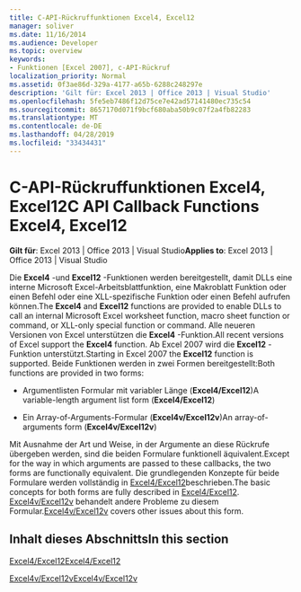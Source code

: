 ```yaml
---
title: C-API-Rückruffunktionen Excel4, Excel12
manager: soliver
ms.date: 11/16/2014
ms.audience: Developer
ms.topic: overview
keywords:
- Funktionen [Excel 2007], c-API-Rückruf
localization_priority: Normal
ms.assetid: 0f3ae86d-329a-4177-a65b-6288c248297e
description: 'Gilt für: Excel 2013 | Office 2013 | Visual Studio'
ms.openlocfilehash: 5fe5eb7486f12d75ce7e42ad57141480ec735c54
ms.sourcegitcommit: 8657170d071f9bcf680aba50b9c07f2a4fb82283
ms.translationtype: MT
ms.contentlocale: de-DE
ms.lasthandoff: 04/28/2019
ms.locfileid: "33434431"
---
```

# <a name="c-api-callback-functions-excel4-excel12"></a><span data-ttu-id="d68dd-104">C-API-Rückruffunktionen Excel4, Excel12</span><span class="sxs-lookup"><span data-stu-id="d68dd-104">C API Callback Functions Excel4, Excel12</span></span>

<span data-ttu-id="d68dd-105">**Gilt für**: Excel 2013 | Office 2013 | Visual Studio</span><span class="sxs-lookup"><span data-stu-id="d68dd-105">**Applies to**: Excel 2013 | Office 2013 | Visual Studio</span></span> 
  
<span data-ttu-id="d68dd-106">Die **Excel4** -und **Excel12** -Funktionen werden bereitgestellt, damit DLLs eine interne Microsoft Excel-Arbeitsblattfunktion, eine Makroblatt Funktion oder einen Befehl oder eine XLL-spezifische Funktion oder einen Befehl aufrufen können.</span><span class="sxs-lookup"><span data-stu-id="d68dd-106">The **Excel4** and **Excel12** functions are provided to enable DLLs to call an internal Microsoft Excel worksheet function, macro sheet function or command, or XLL-only special function or command.</span></span> <span data-ttu-id="d68dd-107">Alle neueren Versionen von Excel unterstützen die **Excel4** -Funktion.</span><span class="sxs-lookup"><span data-stu-id="d68dd-107">All recent versions of Excel support the **Excel4** function.</span></span> <span data-ttu-id="d68dd-108">Ab Excel 2007 wird die **Excel12** -Funktion unterstützt.</span><span class="sxs-lookup"><span data-stu-id="d68dd-108">Starting in Excel 2007 the **Excel12** function is supported.</span></span> <span data-ttu-id="d68dd-109">Beide Funktionen werden in zwei Formen bereitgestellt:</span><span class="sxs-lookup"><span data-stu-id="d68dd-109">Both functions are provided in two forms:</span></span> 
  
- <span data-ttu-id="d68dd-110">Argumentlisten Formular mit variabler Länge (**Excel4/Excel12**)</span><span class="sxs-lookup"><span data-stu-id="d68dd-110">A variable-length argument list form (**Excel4/Excel12**)</span></span>
    
- <span data-ttu-id="d68dd-111">Ein Array-of-Arguments-Formular (**Excel4v/Excel12v**)</span><span class="sxs-lookup"><span data-stu-id="d68dd-111">An array-of-arguments form (**Excel4v/Excel12v**)</span></span>
    
<span data-ttu-id="d68dd-112">Mit Ausnahme der Art und Weise, in der Argumente an diese Rückrufe übergeben werden, sind die beiden Formulare funktionell äquivalent.</span><span class="sxs-lookup"><span data-stu-id="d68dd-112">Except for the way in which arguments are passed to these callbacks, the two forms are functionally equivalent.</span></span> <span data-ttu-id="d68dd-113">Die grundlegenden Konzepte für beide Formulare werden vollständig in [Excel4/Excel12](excel4-excel12.md)beschrieben.</span><span class="sxs-lookup"><span data-stu-id="d68dd-113">The basic concepts for both forms are fully described in [Excel4/Excel12](excel4-excel12.md).</span></span> <span data-ttu-id="d68dd-114">[Excel4v/Excel12v](excel4v-excel12v.md) behandelt andere Probleme zu diesem Formular.</span><span class="sxs-lookup"><span data-stu-id="d68dd-114">[Excel4v/Excel12v](excel4v-excel12v.md) covers other issues about this form.</span></span> 
  
## <a name="in-this-section"></a><span data-ttu-id="d68dd-115">Inhalt dieses Abschnitts</span><span class="sxs-lookup"><span data-stu-id="d68dd-115">In this section</span></span>

[<span data-ttu-id="d68dd-116">Excel4/Excel12</span><span class="sxs-lookup"><span data-stu-id="d68dd-116">Excel4/Excel12</span></span>](excel4-excel12.md)
  
[<span data-ttu-id="d68dd-117">Excel4v/Excel12v</span><span class="sxs-lookup"><span data-stu-id="d68dd-117">Excel4v/Excel12v</span></span>](excel4v-excel12v.md)
  

